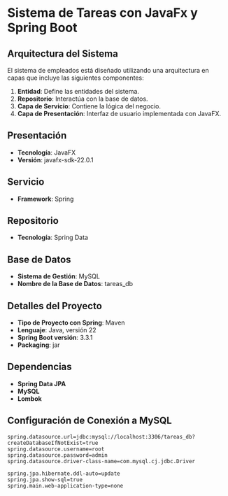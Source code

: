 # Sistema de Tareas con JavaFx y Spring Boot

## Arquitectura del Sistema

El sistema de empleados está diseñado utilizando una arquitectura en capas que incluye las siguientes componentes:

1. **Entidad**: Define las entidades del sistema.
2. **Repositorio**: Interactúa con la base de datos.
3. **Capa de Servicio**: Contiene la lógica del negocio.
4. **Capa de Presentación**: Interfaz de usuario implementada con JavaFX.

## Presentación

- **Tecnología**: JavaFX
- **Versión**: javafx-sdk-22.0.1

## Servicio

- **Framework**: Spring

## Repositorio

- **Tecnología**: Spring Data

## Base de Datos

- **Sistema de Gestión**: MySQL
- **Nombre de la Base de Datos**: tareas_db

## Detalles del Proyecto

- **Tipo de Proyecto con Spring**: Maven
- **Lenguaje**: Java, versión 22
- **Spring Boot versión**: 3.3.1
- **Packaging**: jar

## Dependencias

- **Spring Data JPA**
- **MySQL**
- **Lombok**

## Configuración de Conexión a MySQL

```properties
spring.datasource.url=jdbc:mysql://localhost:3306/tareas_db?createDatabaseIfNotExist=true
spring.datasource.username=root
spring.datasource.password=admin
spring.datasource.driver-class-name=com.mysql.cj.jdbc.Driver

spring.jpa.hibernate.ddl-auto=update
spring.jpa.show-sql=true
spring.main.web-application-type=none
